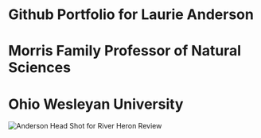 # Github Portfolio for Laurie Anderson
# Morris Family Professor of Natural Sciences
# Ohio Wesleyan University
![Anderson Head Shot for River Heron Review](https://github.com/user-attachments/assets/bf89b74d-6824-46df-8dff-0321c4f05c80)
